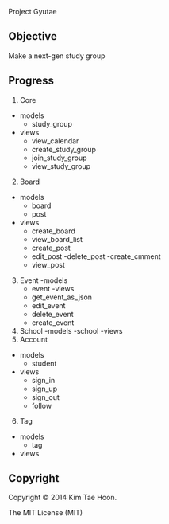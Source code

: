 Project Gyutae


Objective
---------

Make a next-gen study group


Progress
--------

1. Core
  - models
    - study_group
  - views
    - view_calendar
    - create_study_group
    - join_study_group
    - view_study_group
2. Board

  - models
    - board
    - post
  - views
    - create_board
    - view_board_list
    - create_post
    - edit_post
    -delete_post
    -create_cmment
    - view_post
3. Event
  -models
    - event
  -views
    - get_event_as_json
    - edit_event
    - delete_event
    - create_event
4. School
  -models
    -school
  -views
5. Account
  - models
    - student
  - views
    - sign_in
    - sign_up
    - sign_out
    - follow
6. Tag
  - models
    - tag
  - views


Copyright
---------

Copyright © 2014 Kim Tae Hoon.

The MIT License (MIT)
